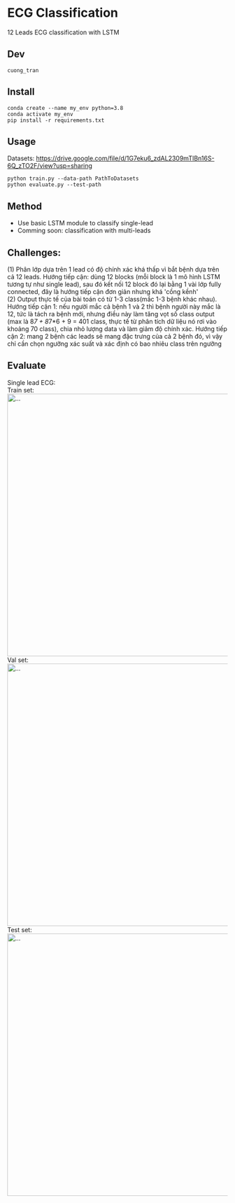 # ECG Classification
12 Leads ECG classification with LSTM
## Dev
```cuong_tran```
## Install
```buildoutcfg
conda create --name my_env python=3.8
conda activate my_env
pip install -r requirements.txt
```
## Usage
Datasets: https://drive.google.com/file/d/1G7eku6_zdAL2309mTIBn16S-6Q_zTO2F/view?usp=sharing

```buildoutcfg
python train.py --data-path PathToDatasets
python evaluate.py --test-path
```
## Method
- Use basic LSTM module to classify single-lead 
- Comming soon: classification with multi-leads
## Challenges:
(1) Phân lớp dựa trên 1 lead có độ chính xác khá thấp vì bắt bệnh dựa trên cả 12 leads. Hướng tiếp cận: dùng 12 blocks (mỗi block là 1 mô hình LSTM tương tự như single lead), sau đó kết nối 12 block đó lại bằng 1 vài lớp fully connected, đây là hướng tiếp cận đơn giản nhưng khá 'cồng kềnh'  
(2) Output thực tế của bài toán có từ 1-3 class(mắc 1-3 bệnh khác nhau). Hướng tiếp cận 1: nếu người mắc cả bệnh 1 và 2 thì bệnh người này mắc là 12, tức là tách ra bệnh mới, nhưng điều này làm tăng vọt số class output (max là 8*7 + 8*7*6 + 9 = 401 class, thực tế từ phân tích dữ liệu nó rơi vào khoảng 70 class), chia nhỏ lượng data và làm giảm độ chính xác. Hướng tiếp cận 2: mang 2 bệnh các leads sẽ mang đặc trưng của  cả 2 bệnh đó, vì vậy chỉ cần chọn ngưỡng xác suất và xác định có bao nhiêu class trên ngưỡng
## Evaluate
Single lead ECG:  
Train set:  
<img src="https://user-images.githubusercontent.com/79197775/141642710-8880c40e-7227-496e-82f0-d49648493985.png" alt="..." width="600" />  
Val set:  
<img src="https://user-images.githubusercontent.com/79197775/141642481-39ce0f47-9dab-4959-9519-2f5a4d49d901.png" alt="..." width="600" />  
Test set:  
<img src="https://user-images.githubusercontent.com/79197775/141642771-866f84e5-4e00-4d19-95be-4a196c31ce7a.png" alt="..." width="600" />
